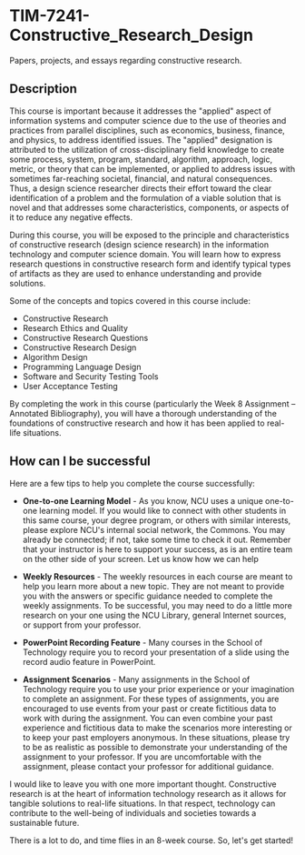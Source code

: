 # TIM-7241-Constructive_Research_Design

Papers, projects, and essays regarding constructive research.

## Description

This course is important because it addresses the "applied" aspect of information systems and computer science due to the use of theories and practices from parallel disciplines, such as economics, business, finance, and physics, to address identified issues. The "applied" designation is attributed to the utilization of cross-disciplinary field knowledge to create some process, system, program, standard, algorithm, approach, logic, metric, or theory that can be implemented, or applied to address issues with sometimes far-reaching societal, financial, and natural consequences. Thus, a design science researcher directs their effort toward the clear identification of a problem and the formulation of a viable solution that is novel and that addresses some characteristics, components, or aspects of it to reduce any negative effects.

During this course, you will be exposed to the principle and characteristics of constructive research (design science research) in the information technology and computer science domain. You will learn how to express research questions in constructive research form and identify typical types of artifacts as they are used to enhance understanding and provide solutions.

Some of the concepts and topics covered in this course include:

- Constructive Research
- Research Ethics and Quality
- Constructive Research Questions
- Constructive Research Design
- Algorithm Design
- Programming Language Design
- Software and Security Testing Tools
- User Acceptance Testing

By completing the work in this course (particularly the Week 8 Assignment – Annotated Bibliography), you will have a thorough understanding of the foundations of constructive research and how it has been applied to real-life situations.

## How can I be successful

Here are a few tips to help you complete the course successfully:

- **One-to-one Learning Model** - As you know, NCU uses a unique one-to-one learning model. If you would like to connect with other students in this same course, your degree program, or others with similar interests, please explore NCU's internal social network, the Commons. You may already be connected; if not, take some time to check it out. Remember that your instructor is here to support your success, as is an entire team on the other side of your screen. Let us know how we can help

- **Weekly Resources** - The weekly resources in each course are meant to help you learn more about a new topic. They are not meant to provide you with the answers or specific guidance needed to complete the weekly assignments. To be successful, you may need to do a little more research on your one using the NCU Library, general Internet sources, or support from your professor.

- **PowerPoint Recording Feature** - Many courses in the School of Technology require you to record your presentation of a slide using the record audio feature in PowerPoint.

- **Assignment Scenarios** - Many assignments in the School of Technology require you to use your prior experience or your imagination to complete an assignment. For these types of assignments, you are encouraged to use events from your past or create fictitious data to work with during the assignment. You can even combine your past experience and fictitious data to make the scenarios more interesting or to keep your past employers anonymous. In these situations, please try to be as realistic as possible to demonstrate your understanding of the assignment to your professor. If you are uncomfortable with the assignment, please contact your professor for additional guidance.

I would like to leave you with one more important thought. Constructive research is at the heart of information technology research as it allows for tangible solutions to real-life situations. In that respect, technology can contribute to the well-being of individuals and societies towards a sustainable future.

There is a lot to do, and time flies in an 8-week course. So, let's get started!
